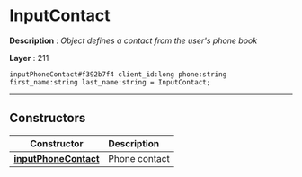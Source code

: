 # InputContact

**Description** : *Object defines a contact from the user&#039;s phone book*

**Layer** : 211

```tl
inputPhoneContact#f392b7f4 client_id:long phone:string first_name:string last_name:string = InputContact;
```

---

## Constructors

| Constructor | Description |
| :---: | :--- |
| [**inputPhoneContact**](constructor/inputPhoneContact) | Phone contact |